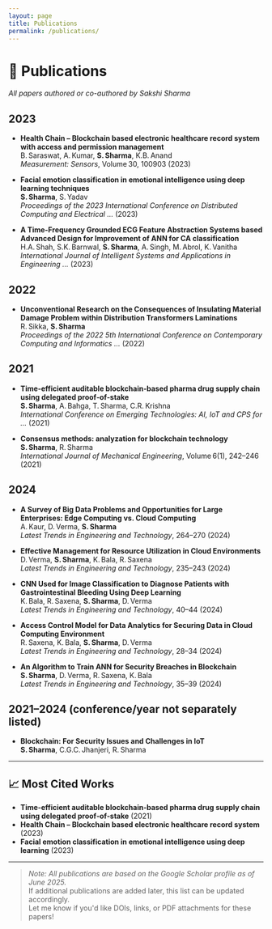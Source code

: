 ```yaml
---
layout: page
title: Publications
permalink: /publications/
---
```


# 📰 Publications

_All papers authored or co-authored by Sakshi Sharma_

## 2023

- **Health Chain – Blockchain based electronic healthcare record system with access and permission management**  
  B. Saraswat, A. Kumar, **S. Sharma**, K.B. Anand  
  _Measurement: Sensors_, Volume 30, 100903 (2023)

- **Facial emotion classification in emotional intelligence using deep learning techniques**  
  **S. Sharma**, S. Yadav  
  _Proceedings of the 2023 International Conference on Distributed Computing and Electrical …_ (2023)

- **A Time-Frequency Grounded ECG Feature Abstraction Systems based Advanced Design for Improvement of ANN for CA classification**  
  H.A. Shah, S.K. Barnwal, **S. Sharma**, A. Singh, M. Abrol, K. Vanitha  
  _International Journal of Intelligent Systems and Applications in Engineering …_ (2023)

## 2022

- **Unconventional Research on the Consequences of Insulating Material Damage Problem within Distribution Transformers Laminations**  
  R. Sikka, **S. Sharma**  
  _Proceedings of the 2022 5th International Conference on Contemporary Computing and Informatics …_ (2022)

## 2021

- **Time‑efficient auditable blockchain‑based pharma drug supply chain using delegated proof‑of‑stake**  
  **S. Sharma**, A. Bahga, T. Sharma, C.R. Krishna  
  _International Conference on Emerging Technologies: AI, IoT and CPS for …_ (2021)

- **Consensus methods: analyzation for blockchain technology**  
  **S. Sharma**, R. Sharma  
  _International Journal of Mechanical Engineering_, Volume 6(1), 242–246 (2021)

## 2024

- **A Survey of Big Data Problems and Opportunities for Large Enterprises: Edge Computing vs. Cloud Computing**  
  A. Kaur, D. Verma, **S. Sharma**  
  _Latest Trends in Engineering and Technology_, 264–270 (2024)

- **Effective Management for Resource Utilization in Cloud Environments**  
  D. Verma, **S. Sharma**, K. Bala, R. Saxena  
  _Latest Trends in Engineering and Technology_, 235–243 (2024)

- **CNN Used for Image Classification to Diagnose Patients with Gastrointestinal Bleeding Using Deep Learning**  
  K. Bala, R. Saxena, **S. Sharma**, D. Verma  
  _Latest Trends in Engineering and Technology_, 40–44 (2024)

- **Access Control Model for Data Analytics for Securing Data in Cloud Computing Environment**  
  R. Saxena, K. Bala, **S. Sharma**, D. Verma  
  _Latest Trends in Engineering and Technology_, 28–34 (2024)

- **An Algorithm to Train ANN for Security Breaches in Blockchain**  
  **S. Sharma**, D. Verma, R. Saxena, K. Bala  
  _Latest Trends in Engineering and Technology_, 35–39 (2024)

## 2021–2024 (conference/year not separately listed)

- **Blockchain: For Security Issues and Challenges in IoT**  
  **S. Sharma**, C.G.C. Jhanjeri, R. Sharma  

---

## 📈 Most Cited Works

- **Time‑efficient auditable blockchain‑based pharma drug supply chain using delegated proof‑of‑stake** (2021)  
- **Health Chain – Blockchain based electronic healthcare record system** (2023)  
- **Facial emotion classification in emotional intelligence using deep learning** (2023)

---

> *Note: All publications are based on the Google Scholar profile as of June 2025.*  
> If additional publications are added later, this list can be updated accordingly.  
> Let me know if you'd like DOIs, links, or PDF attachments for these papers!
